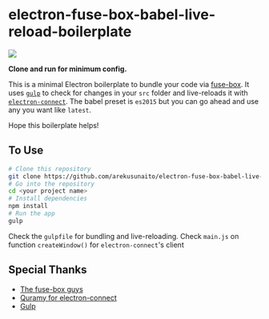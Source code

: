 # electron-fuse-box-babel-live-reload-boilerplate

![](https://trello-attachments.s3.amazonaws.com/54d96ae8cd8a263bf8dd70e9/58a0583c279a6110be1355d0/a7b637438dda91ad590e31be419c6063/Made_with_Love.gif)

**Clone and run for minimum config.**

This is a minimal Electron boilerplate to bundle your code via [fuse-box](http://fuse-box.org/). It uses [`gulp`](https://github.com/gulpjs/gulp) to check for changes in your `src` folder and live-reloads it with [`electron-connect`](https://github.com/Quramy/electron-connect).
The babel preset is `es2015` but you can go ahead and use any you want like `latest`.

Hope this boilerplate helps!



## To Use

```bash
# Clone this repository
git clone https://github.com/arekusunaito/electron-fuse-box-babel-live-reload-boilerplate
# Go into the repository
cd <your project name>
# Install dependencies
npm install
# Run the app
gulp
```

Check the `gulpfile` for bundling and live-reloading.
Check `main.js` on function `createWindow()` for `electron-connect`'s client

## Special Thanks
- [The fuse-box guys](https://github.com/fuse-box)
- [Quramy for electron-connect](https://github.com/Quramy/electron-connect)
- [Gulp](https://github.com/gulpjs/gulp)
